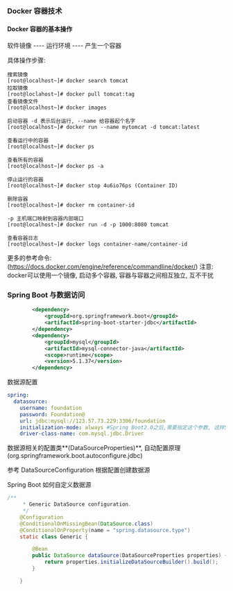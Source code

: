 ### Docker 容器技术



#### Docker 容器的基本操作
软件镜像 ---- 运行环境 ---- 产生一个容器 <br>

具体操作步骤:
```shell
搜索镜像
[root@localhost~]# docker search tomcat
拉取镜像
[root@loclahost~]# docker pull tomcat:tag
查看镜像文件
[root@localhost~]# docker images

启动容器 -d 表示后台运行, --name 给容器起个名字
[root@localhost~]# docker run --name mytomcat -d tomcat:latest

查看运行中的容器
[root@localhost~]# docker ps

查看所有的容器
[root@localhost~]# docker ps -a

停止运行的容器
[root@localhost~]# docker stop 4u6io76ps (Container ID)

删除容器
[root@localhost~]# docker rm container-id

-p 主机端口映射到容器内部端口
[root@localhost~]# docker run -d -p 1000:8080 tomcat

查看容器日志
[root@localhost~]# docker logs container-name/container-id
```
更多的参考命令:(https://docs.docker.com/engine/reference/commandline/docker/)
注意: docker可以使用一个镜像, 启动多个容器, 容器与容器之间相互独立, 互不干扰



### Spring Boot 与数据访问

```xml
        <dependency>
			<groupId>org.springframework.boot</groupId>
			<artifactId>spring-boot-starter-jdbc</artifactId>
        </dependency>
        <dependency>
            <groupId>mysql</groupId>
        	<artifactId>mysql-connector-java</artifactId>
        	<scope>runtime</scope>
        	<version>5.1.37</version>
        </dependency>
```


数据源配置
```yml
spring:
  datasource:
    username: foundation
    password: Foundation@
    url: jdbc:mysql://123.57.73.229:3306/foundation
    initialization-mode: always #Spring Boot2.0之后,需要指定这个参数, 这样Spring Boot才能自动执行SQL脚本文件
    driver-class-name: com.mysql.jdbc.Driver
```

数据源相关的配置类**(DataSourceProperties)**, 自动配置原理(org.springframework.boot.autoconfigure.jdbc)

参考 DataSourceConfiguration 根据配置创建数据源 <br>

Spring Boot 如何自定义数据源
```java
/**
	 * Generic DataSource configuration.
	 */
	@Configuration
	@ConditionalOnMissingBean(DataSource.class)
	@ConditionalOnProperty(name = "spring.datasource.type")
	static class Generic {

		@Bean
		public DataSource dataSource(DataSourceProperties properties) {
			return properties.initializeDataSourceBuilder().build();
		}

	}
```